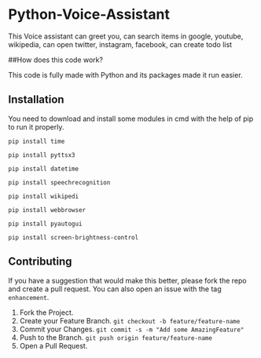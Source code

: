 # Python-Voice-Assistant

This Voice assistant can greet you, can search items in google, youtube, wikipedia, can open twitter, instagram, facebook, can create todo list

##How does this code work?

This code is fully made with Python and its packages made it run easier.

## Installation

You need to download and install some modules in cmd with the help of pip to run it properly.

`pip install time`

`pip install pyttsx3`

`pip install datetime`

`pip install speechrecognition`

`pip install wikipedi`

`pip install webbrowser`

`pip install pyautogui`

`pip install screen-brightness-control`




## Contributing

If you have a suggestion that would make this better, please fork the repo and create a pull request. You can also open an issue with the tag `enhancement`.

1. Fork the Project.
2. Create your Feature Branch. `git checkout -b feature/feature-name`
3. Commit your Changes. `git commit -s -m "Add some AmazingFeature"`
4. Push to the Branch. `git push origin feature/feature-name`
5. Open a Pull Request.
